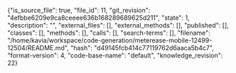 {"is_source_file": true, "file_id": 11, "git_revision": "4efbbe6209e9ca8ceeee636b168289689625d211", "state": 1, "description": "", "external_files": [], "external_methods": [], "published": [], "classes": [], "methods": [], "calls": [], "search-terms": [], "filename": "/home/kavia/workspace/code-generation/meterease-mobile-12499-12504/README.md", "hash": "d49145fcb414c77119762d6aaca5b4c7", "format-version": 4, "code-base-name": "default", "knowledge_revision": 22}